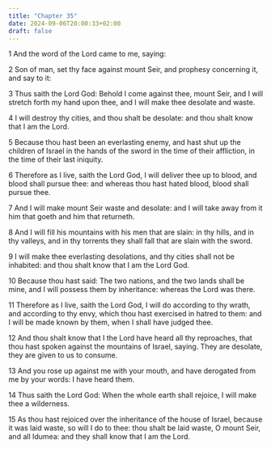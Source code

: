 ```yaml
---
title: "Chapter 35"
date: 2024-09-06T20:00:33+02:00
draft: false
---
```



1 And the word of the Lord came to me, saying:

2 Son of man, set thy face against mount Seir, and prophesy concerning it, and say to it:

3 Thus saith the Lord God: Behold I come against thee, mount Seir, and I will stretch forth my hand upon thee, and I will make thee desolate and waste.

4 I will destroy thy cities, and thou shalt be desolate: and thou shalt know that I am the Lord.

5 Because thou hast been an everlasting enemy, and hast shut up the children of Israel in the hands of the sword in the time of their affliction, in the time of their last iniquity.

6 Therefore as I live, saith the Lord God, I will deliver thee up to blood, and blood shall pursue thee: and whereas thou hast hated blood, blood shall pursue thee.

7 And I will make mount Seir waste and desolate: and I will take away from it him that goeth and him that returneth.

8 And I will fill his mountains with his men that are slain: in thy hills, and in thy valleys, and in thy torrents they shall fall that are slain with the sword.

9 I will make thee everlasting desolations, and thy cities shall not be inhabited: and thou shalt know that I am the Lord God.

10 Because thou hast said: The two nations, and the two lands shall be mine, and I will possess them by inheritance: whereas the Lord was there.

11 Therefore as I live, saith the Lord God, I will do according to thy wrath, and according to thy envy, which thou hast exercised in hatred to them: and I will be made known by them, when I shall have judged thee.

12 And thou shalt know that I the Lord have heard all thy reproaches, that thou hast spoken against the mountains of Israel, saying. They are desolate, they are given to us to consume.

13 And you rose up against me with your mouth, and have derogated from me by your words: I have heard them.

14 Thus saith the Lord God: When the whole earth shall rejoice, I will make thee a wilderness.

15 As thou hast rejoiced over the inheritance of the house of Israel, because it was laid waste, so will I do to thee: thou shalt be laid waste, O mount Seir, and all Idumea: and they shall know that I am the Lord.

